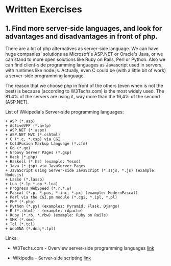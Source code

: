 Written Exercises
=================

## 1. Find more server-side languages, and look for advantages and disadvantages in front of php.

There are a lot of php alternatives as server-side language.
We can have huge companies' solutions as Microsoft's ASP.NET or Oracle's
Java, or we can stand to more open solutions like Ruby on Rails, Perl or Python.
Also we can find client-side programming languages as Javascript used in servers,
with runtimes like node.js.
Actually, even C could be (with a little bit of work) a server-side programming
language.

The reason that we choose php in front of the others (even when is not the best)
is because (according to W3Techs.com) is the most widely used. The 81.4% of the
servers are using it, way more than the 16,4% of the second (ASP.NET).
    
List of Wikipedia's Server-side programming languages:
    
    + ASP (*.asp)
    + ActiveVFP (*.avfp)
    + ASP.NET (*.aspx)
    + ASP.NET MVC (*.cshtml)
    + C (*.c, *.csp) via CGI
    + ColdFusion Markup Language (*.cfm)
    + Go (*.go)
    + Groovy Server Pages (*.gsp)
    + Hack (*.php)
    + Haskell (*.hs) (example: Yesod)
    + Java (*.jsp) via JavaServer Pages
    + JavaScript using Server-side JavaScript (*.ssjs, *.js) (example: Node.js)
    + Lasso (*.lasso)
    + Lua (*.lp *.op *.lua)
    + Progress WebSpeed (*.r,*.w)
    + Pascal (*.p, *.pas, *.inc, *.px) (example: ModernPascal)
    + Perl via the CGI.pm module (*.cgi, *.ipl, *.pl)
    + PHP (*.php)
    + Python (*.py) (examples: Pyramid, Flask, Django)
    + R (*.rhtml) - (example: rApache)
    + Ruby (*.rb, *.rbw) (example: Ruby on Rails)
    + SMX (*.smx)
    + Tcl (*.tcl)
    + WebDNA (*.dna,*.tpl)

Links:

* W3Techs.com - Overview server-side programming languages [link](http://w3techs.com/technologies/overview/programming_language/all)

* Wikipedia - Server-side scripting [link](https://en.wikipedia.org/wiki/Server-side_scripting)